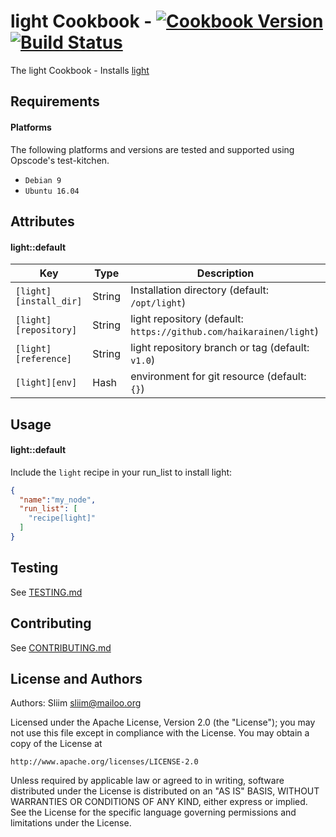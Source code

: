 light Cookbook - [![Cookbook Version](https://img.shields.io/cookbook/v/light.svg)](https://community.opscode.com/cookbooks/light) [![Build Status](https://travis-ci.org/sliim-cookbooks/light.svg?branch=master)](https://travis-ci.org/sliim-cookbooks/light)
================
The light Cookbook - Installs [light](https://github.com/haikarainen/light)

Requirements
------------
#### Platforms
The following platforms and versions are tested and supported using Opscode's test-kitchen.
- `Debian 9`
- `Ubuntu 16.04`

Attributes
----------
#### light::default
| Key                    | Type   | Description                                                        |
| ---------------------- | ------ | ------------------------------------------------------------------ |
| `[light][install_dir]` | String | Installation directory (default: `/opt/light`)                     |
| `[light][repository]`  | String | light repository (default: `https://github.com/haikarainen/light`) |
| `[light][reference]`   | String | light repository branch or tag (default: `v1.0`)                   |
| `[light][env]`         | Hash   | environment for git resource (default: `{}`)                       |

Usage
-----
#### light::default
Include the `light` recipe in your run_list to install light:

```json
{
  "name":"my_node",
  "run_list": [
    "recipe[light]"
  ]
}
```

Testing
-------
See [TESTING.md](TESTING.md)

Contributing
------------
See [CONTRIBUTING.md](CONTRIBUTING.md)

## License and Authors

Authors: Sliim <sliim@mailoo.org>

Licensed under the Apache License, Version 2.0 (the "License"); you may not use this file except in compliance with the License. You may obtain a copy of the License at

    http://www.apache.org/licenses/LICENSE-2.0

Unless required by applicable law or agreed to in writing, software distributed under the License is distributed on an "AS IS" BASIS, WITHOUT WARRANTIES OR CONDITIONS OF ANY KIND, either express or implied. See the License for the specific language governing permissions and limitations under the License.

